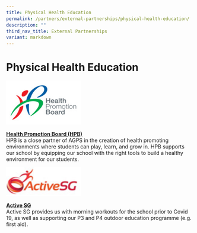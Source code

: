 ```yaml
---
title: Physical Health Education
permalink: /partners/external-partnerships/physical-health-education/
description: ""
third_nav_title: External Partnerships
variant: markdown
---
```

Physical Health Education
======================

<img src="/images/Partners/External/HPB_logo.jpg" style="width:40%">

<a href="https://hpb.gov.sg/" target="_blank">**Health Promotion Board (HPB)**</a>
<br>
HPB is a close partner of AGPS in the creation of health promoting environments where students can play, learn, and grow in. HPB supports our school by equipping our school with the right tools to build a healthy environment for our students.

<img src="/images/Partners/External/ActiveSG_logo.jpg" style="width:40%">

<a href="https://www.myactivesg.com/" target="_blank">**Active SG**</a>
<br>
Active SG provides us with morning workouts for the school prior to Covid 19, as well as supporting our P3 and P4 outdoor education programme (e.g. first aid).
